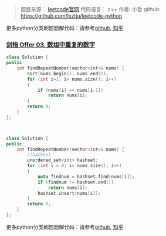 > 题目来源： [leetcode官网](https://leetcode-cn.com/problemset/all/)
> 代码语言： c++
> 作者:   小哲
> github: https://github.com/lxztju/leetcode-python

更多python分类刷题题解代码：请参考[github](https://github.com/lxztju/leetcode-python),   [知乎](https://zhuanlan.zhihu.com/c_1218480100364447744)

### [剑指 Offer 03. 数组中重复的数字](https://leetcode-cn.com/problems/shu-zu-zhong-zhong-fu-de-shu-zi-lcof/)


```c++
class Solution {
public:
    int findRepeatNumber(vector<int>& nums) {
        sort(nums.begin(), nums.end());
        for (int i=1; i< nums.size(); i++)
        {
            if (nums[i] == nums[i-1])
                return nums[i];
        }
        return 0;
    }
};



class Solution {
public:
    int findRepeatNumber(vector<int>& nums) {
        //hashset
        unordered_set<int> hashset;
        for (int i = 0; i< nums.size(); i++)
        {
            auto findnum = hashset.find(nums[i]);
            if (findnum != hashset.end())
                return nums[i];  
            hashset.insert(nums[i]);
        }
        return 0;
    }
};
```



更多python分类刷题题解代码：请参考[github](https://github.com/lxztju/leetcode-python),   [知乎](https://zhuanlan.zhihu.com/c_1218480100364447744)
